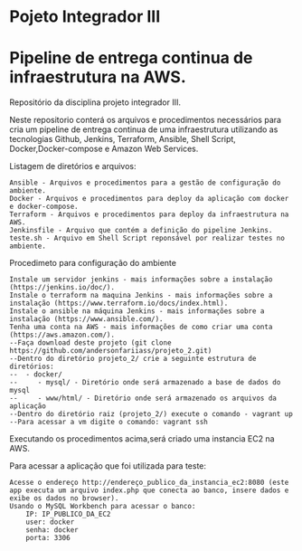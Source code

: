 # Pojeto Integrador III
# Pipeline de entrega continua de infraestrutura na AWS.
Repositório da disciplina projeto integrador III.

Neste repositorio conterá os arquivos e procedimentos necessários para cria um pipeline de entrega continua de uma infraestrutura utilizando as tecnologias Github, Jenkins, Terraform, Ansible, Shell Script, Docker,Docker-compose e Amazon Web Services.

Listagem de diretórios e arquivos:
		
	Ansible - Arquivos e procedimentos para a gestão de configuração do ambiente.
	Docker - Arquivos e procedimentos para deploy da aplicação com docker e docker-compose.
	Terraform - Arquivos e procedimentos para deploy da infraestrutura na AWS.
  	Jenkinsfile - Arquivo que contém a definição do pipeline Jenkins.
	teste.sh - Arquivo em Shell Script reponsável por realizar testes no ambiente.

Procedimeto para configuração do ambiente
	
	Instale um servidor jenkins - mais informações sobre a instalação (https://jenkins.io/doc/).
	Instale o terraform na maquina Jenkins - mais informações sobre a instalação (https://www.terraform.io/docs/index.html).
	Instale o ansible na máquina Jenkins - mais informações sobre a instalação (https://www.ansible.com/).
	Tenha uma conta na AWS - mais informações de como criar uma conta (https://aws.amazon.com/).
	--Faça download deste projeto (git clone https://github.com/andersonfariiass/projeto_2.git)
	--Dentro do diretório projeto_2/ crie a seguinte estrutura de diretórios:
	--	- docker/
	--	   - mysql/ - Diretório onde será armazenado a base de dados do mysql
	--	   - www/html/ - Diretório onde será armazenado os arquivos da aplicação
	--Dentro do diretório raiz (projeto_2/) execute o comando - vagrant up
	--Para acessar a vm digite o comando: vagrant ssh

Executando os procedimentos acima,será criado uma instancia EC2 na AWS.

Para acessar a aplicação que foi utilizada para teste:
	
	Acesse o endereço http://endereço_publico_da_instancia_ec2:8080 (este app executa um arquivo index.php que conecta ao banco, insere dados e exibe os dados no browser).
	Usando o MySQL Workbench para acessar o banco:
		IP: IP_PUBLICO_DA_EC2
		user: docker
		senha: docker
		porta: 3306

